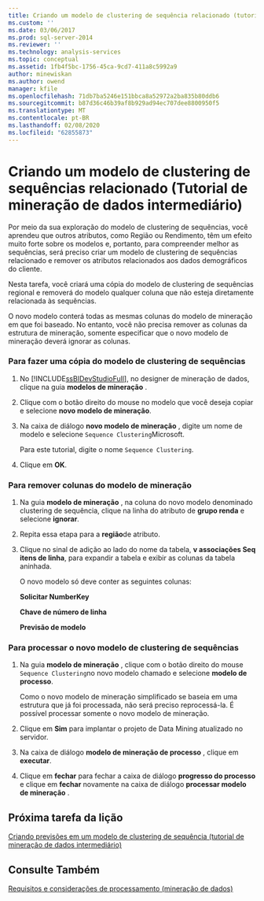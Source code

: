 ```yaml
---
title: Criando um modelo de clustering de sequência relacionado (tutorial de mineração de dados intermediário) | Microsoft Docs
ms.custom: ''
ms.date: 03/06/2017
ms.prod: sql-server-2014
ms.reviewer: ''
ms.technology: analysis-services
ms.topic: conceptual
ms.assetid: 1fb4f5bc-1756-45ca-9cd7-411a8c5992a9
author: minewiskan
ms.author: owend
manager: kfile
ms.openlocfilehash: 71db7ba5246e151bbca8a52972a2ba835b80ddb6
ms.sourcegitcommit: b87d36c46b39af8b929ad94ec707dee8800950f5
ms.translationtype: MT
ms.contentlocale: pt-BR
ms.lasthandoff: 02/08/2020
ms.locfileid: "62855873"
---
```

# <a name="creating-a-related-sequence-clustering-model-intermediate-data-mining-tutorial"></a>Criando um modelo de clustering de sequências relacionado (Tutorial de mineração de dados intermediário)
  Por meio da sua exploração do modelo de clustering de sequências, você aprendeu que outros atributos, como Região ou Rendimento, têm um efeito muito forte sobre os modelos e, portanto, para compreender melhor as sequências, será preciso criar um modelo de clustering de sequências relacionado e remover os atributos relacionados aos dados demográficos do cliente.  
  
 Nesta tarefa, você criará uma cópia do modelo de clustering de sequências regional e removerá do modelo qualquer coluna que não esteja diretamente relacionada às sequências.  
  
 O novo modelo conterá todas as mesmas colunas do modelo de mineração em que foi baseado. No entanto, você não precisa remover as colunas da estrutura de mineração, somente especificar que o novo modelo de mineração deverá ignorar as colunas.  
  
### <a name="to-make-a-copy-of-the-sequence-clustering-model"></a>Para fazer uma cópia do modelo de clustering de sequências  
  
1.  No [!INCLUDE[ssBIDevStudioFull](../includes/ssbidevstudiofull-md.md)], no designer de mineração de dados, clique na guia **modelos de mineração** .  
  
2.  Clique com o botão direito do mouse no modelo que você deseja copiar e selecione **novo modelo de mineração**.  
  
3.  Na caixa de diálogo **novo modelo de mineração** , digite um nome de modelo e selecione `Sequence Clustering`Microsoft.  
  
     Para este tutorial, digite o nome `Sequence Clustering`.  
  
4.  Clique em **OK**.  
  
### <a name="to-remove-columns-from-the-mining-model"></a>Para remover colunas do modelo de mineração  
  
1.  Na guia **modelo de mineração** , na coluna do novo modelo denominado clustering de sequência, clique na linha do atributo de **grupo renda** e selecione **ignorar**.  
  
2.  Repita essa etapa para a **região**de atributo.  
  
3.  Clique no sinal de adição ao lado do nome da tabela, **v associações Seq itens de linha**, para expandir a tabela e exibir as colunas da tabela aninhada.  
  
     O novo modelo só deve conter as seguintes colunas:  
  
     **Solicitar NumberKey**  
  
     **Chave de número de linha**  
  
     **Previsão de modelo**  
  
### <a name="to-process-the-new-sequence-clustering-model"></a>Para processar o novo modelo de clustering de sequências  
  
1.  Na guia **modelo de mineração** , clique com o botão direito do mouse `Sequence Clustering`no novo modelo chamado e selecione **modelo de processo**.  
  
     Como o novo modelo de mineração simplificado se baseia em uma estrutura que já foi processada, não será preciso reprocessá-la. É possível processar somente o novo modelo de mineração.  
  
2.  Clique em **Sim** para implantar o projeto de Data Mining atualizado no servidor.  
  
3.  Na caixa de diálogo **modelo de mineração de processo** , clique em **executar**.  
  
4.  Clique em **fechar** para fechar a caixa de diálogo **progresso do processo** e clique em **fechar** novamente na caixa de diálogo **processar modelo de mineração** .  
  
## <a name="next-task-in-lesson"></a>Próxima tarefa da lição  
 [Criando previsões em um modelo de clustering de sequência &#40;tutorial de mineração de dados intermediário&#41;](../../2014/tutorials/create-predictions-on-model-intermediate-data-mining-tutorial.md)  
  
## <a name="see-also"></a>Consulte Também  
 [Requisitos e considerações de processamento &#40;mineração de dados&#41;](../../2014/analysis-services/data-mining/processing-requirements-and-considerations-data-mining.md)  
  
  
